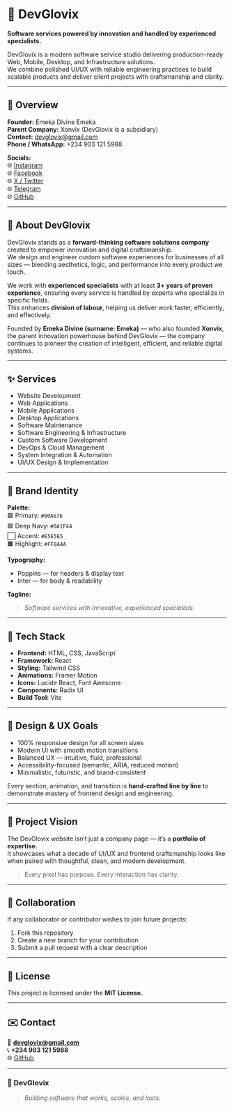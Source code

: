 # 🧠 DevGlovix

**Software services powered by innovation and handled by experienced specialists.**

DevGlovix is a modern software service studio delivering production-ready Web, Mobile, Desktop, and Infrastructure solutions.  
We combine polished UI/UX with reliable engineering practices to build scalable products and deliver client projects with craftsmanship and clarity.

---

## 🚀 Overview

**Founder:** Emeka Divine Emeka  
**Parent Company:** Xonvix (DevGlovix is a subsidiary)  
**Contact:** devglovix@gmail.com  
**Phone / WhatsApp:** +234 903 121 5988  

**Socials:**  
🌐 [Instagram](https://www.instagram.com/devglovix)  
🌐 [Facebook](https://www.facebook.com/profile.php?id=61581115486209)  
🌐 [X / Twitter](https://x.com/devglovix)  
🌐 [Telegram](https://t.me/devglovixofficial)  
🌐 [GitHub](https://github.com/devglovix)

---

## 🧭 About DevGlovix

DevGlovix stands as a **forward-thinking software solutions company** created to empower innovation and digital craftsmanship.  
We design and engineer custom software experiences for businesses of all sizes — blending aesthetics, logic, and performance into every product we touch.

We work with **experienced specialists** with at least **3+ years of proven experience**, ensuring every service is handled by experts who specialize in specific fields.  
This enhances **division of labour**, helping us deliver work faster, efficiently, and effectively.

Founded by **Emeka Divine (surname: Emeka)** — who also founded **Xonvix**, the parent innovation powerhouse behind DevGlovix — the company continues to pioneer the creation of intelligent, efficient, and reliable digital systems.

---

## ✨ Services

- Website Development  
- Web Applications  
- Mobile Applications  
- Desktop Applications  
- Software Maintenance  
- Software Engineering & Infrastructure  
- Custom Software Development  
- DevOps & Cloud Management  
- System Integration & Automation  
- UI/UX Design & Implementation  

---

## 🎨 Brand Identity

**Palette:**  
🟩 Primary: `#00A676`  
🟦 Deep Navy: `#0A1F44`  
⬜ Accent: `#E5E5E5`  
🟧 Highlight: `#FF8A4A`

**Typography:**  
- Poppins — for headers & display text  
- Inter — for body & readability  

**Tagline:**  
> *Software services with innovative, experienced specialists.*

---

## 🧱 Tech Stack

- **Frontend:** HTML, CSS, JavaScript  
- **Framework:** React  
- **Styling:** Tailwind CSS  
- **Animations:** Framer Motion  
- **Icons:** Lucide React, Font Awesome  
- **Components:** Radix UI  
- **Build Tool:** Vite  

---

## 🧩 Design & UX Goals

- 100% responsive design for all screen sizes  
- Modern UI with smooth motion transitions  
- Balanced UX — intuitive, fluid, professional  
- Accessibility-focused (semantic, ARIA, reduced motion)  
- Minimalistic, futuristic, and brand-consistent  

Every section, animation, and transition is **hand-crafted line by line** to demonstrate mastery of frontend design and engineering.

---

## 🧭 Project Vision

The DevGlovix website isn’t just a company page — it’s a **portfolio of expertise.**  
It showcases what a decade of UI/UX and frontend craftsmanship looks like when paired with thoughtful, clean, and modern development.

> Every pixel has purpose. Every interaction has clarity.

---

## 🤝 Collaboration

If any collaborator or contributor wishes to join future projects:  
1. Fork this repository  
2. Create a new branch for your contribution  
3. Submit a pull request with a clear description  

---

## 📜 License

This project is licensed under the **MIT License.**

---

## ✉️ Contact

📧 **devglovix@gmail.com**  
📞 **+234 903 121 5988**  
🌐 [GitHub](https://github.com/devglovix)

---

### 🏁 DevGlovix
> *Building software that works, scales, and lasts.*
